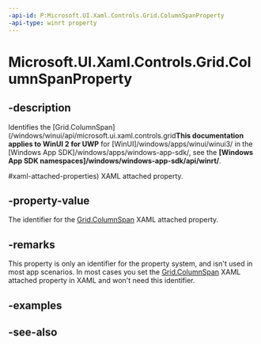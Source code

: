 ```yaml
---
-api-id: P:Microsoft.UI.Xaml.Controls.Grid.ColumnSpanProperty
-api-type: winrt property
---
```


<!-- Property syntax
public Windows.UI.Xaml.DependencyProperty ColumnSpanProperty { get; }
-->

# Microsoft.UI.Xaml.Controls.Grid.ColumnSpanProperty

## -description
Identifies the [Grid.ColumnSpan](/windows/winui/api/microsoft.ui.xaml.controls.grid**This documentation applies to WinUI 2 for UWP** for [WinUI]/windows/apps/winui/winui3/ in the [Windows App SDK]/windows/apps/windows-app-sdk/, see the **[Windows App SDK namespaces]/windows/windows-app-sdk/api/winrt/**.

#xaml-attached-properties) XAML attached property.

## -property-value
The identifier for the [Grid.ColumnSpan](/windows/winui/api/microsoft.ui.xaml.controls.grid#xaml-attached-properties) XAML attached property.

## -remarks
This property is only an identifier for the property system, and isn't used in most app scenarios. In most cases you set the [Grid.ColumnSpan](/windows/winui/api/microsoft.ui.xaml.controls.grid#xaml-attached-properties) XAML attached property in XAML and won't need this identifier.

## -examples

## -see-also
